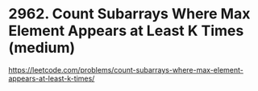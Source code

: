 # 2962. Count Subarrays Where Max Element Appears at Least K Times (medium)

https://leetcode.com/problems/count-subarrays-where-max-element-appears-at-least-k-times/
